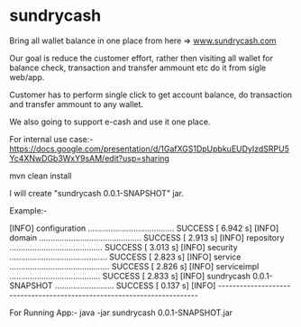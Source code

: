 # sundrycash
Bring all wallet balance in one place from here => www.sundrycash.com

Our goal is reduce the customer effort, rather then visiting all wallet for balance check, transaction and transfer ammount etc
do it from sigle web/app.

Customer has to perform single click to get account balance, do transaction and transfer ammount to any wallet.

We also going to support e-cash and use it one place.

For internal use case:- https://docs.google.com/presentation/d/1GafXGS1DpUpbkuEUDyIzdSRPU5Yc4XNwDGb3WxY9sAM/edit?usp=sharing


mvn clean install

I will create "sundrycash 0.0.1-SNAPSHOT" jar.

Example:-

[INFO] configuration ...................................... SUCCESS [  6.942 s]
[INFO] domain ............................................. SUCCESS [  2.913 s]
[INFO] repository ......................................... SUCCESS [  3.013 s]
[INFO] security ........................................... SUCCESS [  2.823 s]
[INFO] service ............................................ SUCCESS [  2.826 s]
[INFO] serviceimpl ........................................ SUCCESS [  2.833 s]
[INFO] sundrycash 0.0.1-SNAPSHOT .......................... SUCCESS [  0.137 s]
[INFO] ------------------------------------------------------------------------


For Running App:-
java -jar sundrycash 0.0.1-SNAPSHOT.jar


